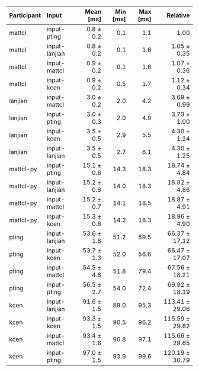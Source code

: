| Participant | Input | Mean [ms] | Min [ms] | Max [ms] | Relative |
|:---|:---|---:|---:|---:|---:|
| mattcl | input-pting | 0.8 ± 0.2 | 0.1 | 1.1 | 1.00 |
| mattcl | input-lanjian | 0.8 ± 0.2 | 0.1 | 1.6 | 1.05 ± 0.35 |
| mattcl | input-mattcl | 0.9 ± 0.2 | 0.1 | 1.6 | 1.07 ± 0.36 |
| mattcl | input-kcen | 0.9 ± 0.2 | 0.5 | 1.7 | 1.12 ± 0.34 |
| lanjian | input-mattcl | 3.0 ± 0.2 | 2.0 | 4.2 | 3.69 ± 0.99 |
| lanjian | input-pting | 3.0 ± 0.3 | 2.0 | 4.9 | 3.73 ± 1.00 |
| lanjian | input-kcen | 3.5 ± 0.5 | 2.9 | 5.5 | 4.30 ± 1.24 |
| lanjian | input-lanjian | 3.5 ± 0.5 | 2.7 | 6.1 | 4.30 ± 1.25 |
| mattcl-py | input-pting | 15.1 ± 0.6 | 14.3 | 18.3 | 18.74 ± 4.84 |
| mattcl-py | input-lanjian | 15.2 ± 0.6 | 14.0 | 18.3 | 18.82 ± 4.86 |
| mattcl-py | input-mattcl | 15.2 ± 0.7 | 14.1 | 18.5 | 18.87 ± 4.91 |
| mattcl-py | input-kcen | 15.3 ± 0.6 | 14.2 | 18.3 | 18.96 ± 4.90 |
| pting | input-lanjian | 53.6 ± 1.8 | 51.2 | 59.5 | 66.37 ± 17.12 |
| pting | input-kcen | 53.7 ± 1.3 | 52.0 | 56.6 | 66.47 ± 17.07 |
| pting | input-mattcl | 54.5 ± 4.6 | 51.8 | 79.4 | 67.56 ± 18.21 |
| pting | input-pting | 56.5 ± 2.7 | 54.0 | 72.4 | 69.92 ± 18.19 |
| kcen | input-lanjian | 91.6 ± 1.5 | 89.0 | 95.3 | 113.41 ± 29.06 |
| kcen | input-kcen | 93.3 ± 1.5 | 90.5 | 96.2 | 115.59 ± 29.62 |
| kcen | input-mattcl | 93.4 ± 1.6 | 90.8 | 97.1 | 115.66 ± 29.65 |
| kcen | input-pting | 97.0 ± 1.5 | 93.9 | 99.6 | 120.19 ± 30.79 |
